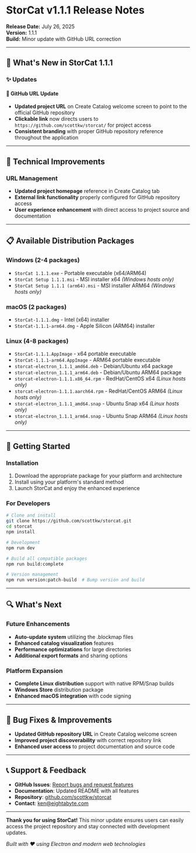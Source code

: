# StorCat v1.1.1 Release Notes

**Release Date:** July 26, 2025  
**Version:** 1.1.1  
**Build:** Minor update with GitHub URL correction

---

## 🎉 What's New in StorCat 1.1.1

### ✨ Updates

#### 🔗 **GitHub URL Update**
- **Updated project URL** on Create Catalog welcome screen to point to the official GitHub repository
- **Clickable link** now directs users to `https://github.com/scottkw/storcat/` for project access
- **Consistent branding** with proper GitHub repository reference throughout the application

---

## 🔧 Technical Improvements

### **URL Management**
- **Updated project homepage** reference in Create Catalog tab
- **External link functionality** properly configured for GitHub repository access
- **User experience enhancement** with direct access to project source and documentation

---

## 📋 Available Distribution Packages

### **Windows** (2-4 packages)
- `StorCat 1.1.1.exe` - Portable executable (x64/ARM64)
- `StorCat Setup 1.1.1.msi` - MSI installer x64 *(Windows hosts only)*
- `StorCat Setup 1.1.1 (arm64).msi` - MSI installer ARM64 *(Windows hosts only)*

### **macOS** (2 packages)
- `StorCat-1.1.1.dmg` - Intel (x64) installer
- `StorCat-1.1.1-arm64.dmg` - Apple Silicon (ARM64) installer

### **Linux** (4-8 packages)
- `StorCat-1.1.1.AppImage` - x64 portable executable
- `StorCat-1.1.1-arm64.AppImage` - ARM64 portable executable
- `storcat-electron_1.1.1_amd64.deb` - Debian/Ubuntu x64 package
- `storcat-electron_1.1.1_arm64.deb` - Debian/Ubuntu ARM64 package
- `storcat-electron-1.1.1.x86_64.rpm` - RedHat/CentOS x64 *(Linux hosts only)*
- `storcat-electron-1.1.1.aarch64.rpm` - RedHat/CentOS ARM64 *(Linux hosts only)*
- `storcat-electron_1.1.1_amd64.snap` - Ubuntu Snap x64 *(Linux hosts only)*
- `storcat-electron_1.1.1_arm64.snap` - Ubuntu Snap ARM64 *(Linux hosts only)*

---

## 🚀 Getting Started

### **Installation**
1. Download the appropriate package for your platform and architecture
2. Install using your platform's standard method
3. Launch StorCat and enjoy the enhanced experience

### **For Developers**
```bash
# Clone and install
git clone https://github.com/scottkw/storcat.git
cd storcat
npm install

# Development
npm run dev

# Build all compatible packages
npm run build:complete

# Version management
npm run version:patch-build  # Bump version and build
```

---

## 🔍 What's Next

### **Future Enhancements**
- **Auto-update system** utilizing the .blockmap files
- **Enhanced catalog visualization** features
- **Performance optimizations** for large directories
- **Additional export formats** and sharing options

### **Platform Expansion**
- **Complete Linux distribution** support with native RPM/Snap builds
- **Windows Store** distribution package
- **Enhanced macOS integration** with code signing

---

## 🐛 Bug Fixes & Improvements

- **Updated GitHub repository URL** in Create Catalog welcome screen
- **Improved project discoverability** with correct repository link
- **Enhanced user access** to project documentation and source code

---

## 📞 Support & Feedback

- **GitHub Issues**: [Report bugs and request features](https://github.com/scottkw/storcat/issues)
- **Documentation**: Updated README with all features
- **Repository**: [github.com/scottkw/storcat](https://github.com/scottkw/storcat)
- **Contact**: ken@eightabyte.com

---

**Thank you for using StorCat!** This minor update ensures users can easily access the project repository and stay connected with development updates.

*Built with ❤️ using Electron and modern web technologies*